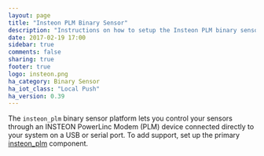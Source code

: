 ```yaml
---
layout: page
title: "Insteon PLM Binary Sensor"
description: "Instructions on how to setup the Insteon PLM binary sensors locally within Home Assistant."
date: 2017-02-19 17:00
sidebar: true
comments: false
sharing: true
footer: true
logo: insteon.png
ha_category: Binary Sensor
ha_iot_class: "Local Push"
ha_version: 0.39
---
```


The `insteon_plm` binary sensor platform lets you control your sensors through 
an INSTEON PowerLinc Modem (PLM) device connected directly to your system on a
USB or serial port.  To add support, set up the primary [insteon_plm]
component.

[insteon_plm]: /components/insteon_plm/